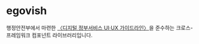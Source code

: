 # egovish

행정안전부에서 마련한 [〈디지털 정부서비스 UI·UX 가이드라인〉](https://uiux.egovframe.go.kr/guide/index.html)을 준수하는 크로스-프레임워크 컴포넌트 라이브러리입니다.

